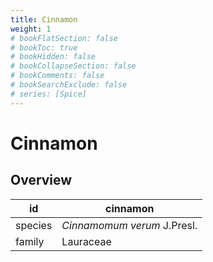 ```yaml
---
title: Cinnamon
weight: 1
# bookFlatSection: false
# bookToc: true
# bookHidden: false
# bookCollapseSection: false
# bookComments: false
# bookSearchExclude: false
# series: [Spice]
---
```


# Cinnamon
## Overview

|   id  |          cinnamon         |
|-------|---------------------------|
|species|*Cinnamomum verum* J.Presl.|
| family|         Lauraceae         |